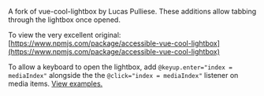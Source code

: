 
A fork of vue-cool-lightbox by Lucas Pulliese. These additions allow tabbing through the lightbox once opened.

To view the very excellent original: 
[https://www.npmjs.com/package/accessible-vue-cool-lightbox](https://www.npmjs.com/package/accessible-vue-cool-lightbox)

To allow a keyboard to open the lightbox, add `@keyup.enter="index = mediaIndex"` alongside the the `@click="index = mediaIndex"` listener on media items. [View examples.](https://vue-cool-lightbox.lucaspulliese.com/)